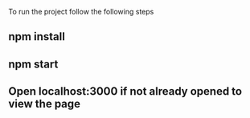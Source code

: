 To run the project follow the following steps
## npm install
## npm start
## Open localhost:3000 if not already opened to view the page